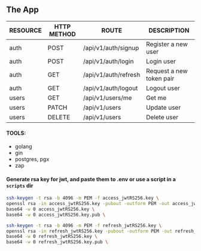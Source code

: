 ## The App

| RESOURCE | HTTP METHOD | ROUTE                | DESCRIPTION              |
| -------- | ----------- | -------------------- | ------------------------ |
| auth     | POST        | /api/v1/auth/signup  | Register a new user      |
| auth     | POST        | /api/v1/auth/login   | Login user               |
| auth     | GET         | /api/v1/auth/refresh | Request a new token pair |
| auth     | GET         | /api/v1/auth/logout  | Logout user              |
| users    | GET         | /api/v1/users/me     | Get me                   |
| users    | PATCH       | /api/v1/users        | Update user              |
| users    | DELETE      | /api/v1/users        | Delete user              |

#### TOOLS:

- golang
- gin
- postgres, pgx
- zap

#### Generate rsa key for jwt, and paste them to .env or use a script in a `scripts` dir

```sh
ssh-keygen -t rsa -b 4096 -m PEM -f access_jwtRS256.key \
openssl rsa -in access_jwtRS256.key -pubout -outform PEM -out access_jwtRS256.key.pub \
base64 -w 0 access_jwtRS256.key \
base64 -w 0 access_jwtRS256.key.pub \
```

```sh
ssh-keygen -t rsa -b 4096 -m PEM -f refresh_jwtRS256.key \
openssl rsa -in refresh_jwtRS256.key -pubout -outform PEM -out refresh_jwtRS256.key.pub \
base64 -w 0 refresh_jwtRS256.key \
base64 -w 0 refresh_jwtRS256.key.pub \
```
